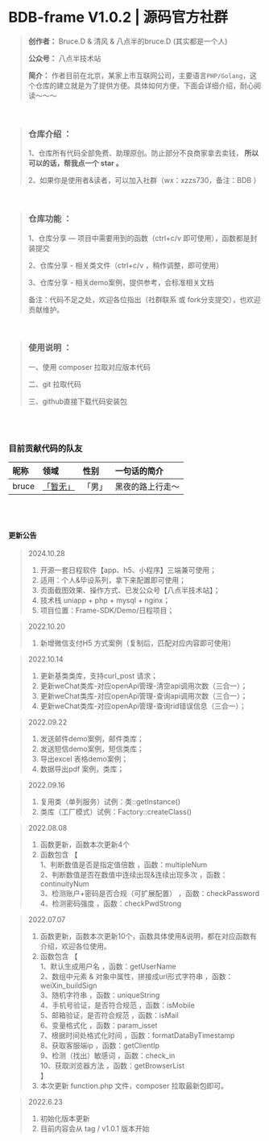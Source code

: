 # BDB-frame V1.0.2 | 源码官方社群

> **创作者：** Bruce.D & 清风 & 八点半的bruce.D (其实都是一个人)
> 
> **公众号：** 八点半技术站
> 
> **简介：** 作者目前在北京，某家上市互联网公司，主要语言```PHP/Golang```，这个仓库的建立就是为了提供方便。具体如何方便，下面会详细介绍，耐心阅读～～～

<br/>  

> ### 仓库介绍 ：
> 
> 1、仓库所有代码全部免费、助理原创。防止部分不良商家拿去卖钱，<b> 所以可以的话，帮我点一个 star 。</b>
> 
> 2、如果你是使用者&读者，可以加入社群（wx：xzzs730，备注：BDB ）
> 



<br/>  

>  ### 仓库功能 ：
>
>
> 1、仓库分享 — 项目中需要用到的函数（ctrl+c/v 即可使用），函数都是封装提交
> 
> 2、仓库分享 - 相关类文件（ctrl+c/v ，稍作调整，即可使用）
>
> 3、仓库分享 - 相关demo案例，提供参考，会标准相关文档
>
> 备注：代码不足之处，欢迎各位指出（社群联系 或 fork分支提交），也欢迎贡献维护。


<br/>  

>  ### 使用说明 ：
>
> 一、使用 composer 拉取对应版本代码
>
> 二、git 拉取代码
>
> 三、github直接下载代码安装包
 


<br/>  


<br/>




### 目前贡献代码的队友

| 昵称 | 领域  | 性别 | 一句话的简介   |
| :------------- | :----------- | :----------- |:----------- |
| bruce | <a href="#">「暂无」</a> |「男」 | 黑夜的路上行走～ |
<br/>




<br/>



#### 更新公告
> 2024.10.28
> 1. 开源一套日程软件【app、h5、小程序】三端兼可使用；
> 2. 适用：个人&毕设系列，拿下来配置即可使用；
> 3. 页面截图效果、操作方式、已发公众号【八点半技术站】；
> 4. 技术栈 uniapp + php + mysql + nginx；
> 5. 项目位置：Frame-SDK/Demo/日程项目；


> 
> 2022.10.20
> 1. 新增微信支付H5 方式案例（复制后，匹配对应内容即可使用）


> 2022.10.14
> 1. 更新基类类库，支持curl_post 请求；
> 2. 更新weChat类库-对应openApi管理-清空api调用次数（三合一）；
> 3. 更新weChat类库-对应openApi管理-查询api调用次数（三合一）；
> 4. 更新weChat类库-对应openApi管理-查询rid错误信息（三合一）；

> 2022.09.22
> 1. 发送邮件demo案例，邮件类库；
> 2. 发送短信demo案例，短信类库；
> 3. 导出excel 表格demo案例；
> 4. 数据导出pdf 案例，类库；

> 2022.09.16
>1. 复用类（单列服务）试例：类::getInstance()
>2. 类库（工厂模式）试例：Factory::createClass()


> 2022.08.08
>1. 函数更新，函数本次更新4个
>2. 函数包含 【
    <br/>1、判断数值是否是指定值倍数 ，函数：multipleNum<br/>
    2、判断数值是否在数值中连续出现&连续出现多次 ，函数：continuityNum<br/>
    3、检测账户+密码是否合规（可扩展配置） ，函数：checkPassword<br/>
    4、检测密码强度 ，函数：checkPwdStrong<br/>


> 2022.07.07
>1. 函数更新，函数本次更新10个，函数具体使用&说明，都在对应函数有介绍，欢迎各位使用。
>2. 函数包含 【
    <br/>1、默认生成用户名 ，函数：getUserName<br/>
    2、数组中元素 & 对象中属性，拼接成url形式字符串 ，函数：weiXin_buildSign<br/>
> 3、随机字符串 ，函数：uniqueString<br/>
> 4、手机号验证，是否符合规范 ，函数：isMobile<br/>
> 5、邮箱验证，是否符合规范 ，函数：isMail<br/>
> 6、变量格式化 ，函数：param_isset<br/>
> 7、根据时间处格式化时间 ，函数：formatDataByTimestamp<br/>
> 8、获取客服端ip ，函数：getClientIp<br/>
> 9、检测（找出）敏感词 ，函数：check_in<br/>
> 10、获取浏览器方法 ，函数：getBrowserList<br/>
】 
>3. 本次更新 function.php 文件，composer 拉取最新包即可。


> 2022.6.23
>1. 初始化版本更新
>2. 目前内容会从 tag / v1.0.1 版本开始
